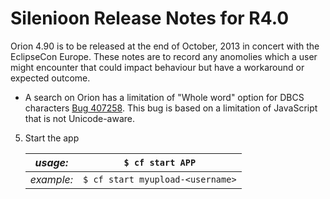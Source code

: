 Silenioon Release Notes for R4.0
============================

Orion 4.90 is to be released at the end of October, 2013 in concert with the EclipseCon Europe.  These notes are to record any anomolies which a user might encounter that could impact behaviour but have a workaround or expected outcome.

* A search on Orion has a limitation of "Whole word" option for DBCS characters [Bug 407258](https://bugs.eclipse.org/bugs/show_bug.cgi?id=407258 "Bug 407258"). This bug is based on a limitation of JavaScript that is not Unicode-aware.


5. Start the app
 
    | *usage:*   | `$ cf start APP`                 |
    |------------|----------------------------------|
    | *example:* | `$ cf start myupload-<username>` |
